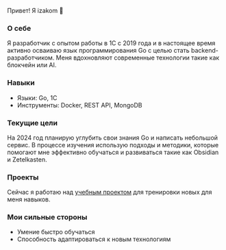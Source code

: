 Привет! Я izakom 👋
### О себе

Я разработчик с опытом работы в 1С с 2019 года и в настоящее время активно осваиваю язык программирования Go с целью стать backend-разработчиком. Меня вдохновляют современные технологии такие как блокчейн или AI.
### Навыки

- Языки: Go, 1С
- Инструменты: Docker, REST API, MongoDB

### Текущие цели

На 2024 год планирую углубить свои знания Go и написать небольшой сервис. В процессе изучения использую подходы и методики, которые помогают мне эффективно обучаться и развиваться такие как Obsidian и Zetelkasten.
### Проекты

  Сейчас я работаю над [учебным проектом](https://github.com/ivzakom/artOfDevPractise) для тренировки новых для меня навыков. 

### Мои сильные стороны

- Умение быстро обучаться
- Способность адаптироваться к новым технологиям
